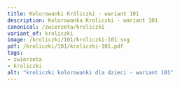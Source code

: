 ```yaml
---
title: Kolorowanki Króliczki - wariant 101
description: Kolorowanka Kroliczki - wariant 101
canonical: /zwierzeta/kroliczki
variant_of: kroliczki
image: /kroliczki/101/kroliczki-101.svg
pdf: /kroliczki/101/kroliczki-101.pdf
tags:
- zwierzeta
- kroliczki
alt: "kroliczki kolorowanki dla dzieci - wariant 101"
---
```

